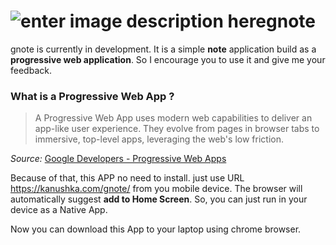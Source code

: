 ﻿# ![enter image description here](https://gnotes.000webhostapp.com/img/icons/android-icon-96x96.png)gnote

gnote is currently in development. It is a simple **note** application build as a **progressive web application**. So I encourage you to use it and give me your feedback.

### What is a Progressive Web App ?

> A Progressive Web App uses modern web capabilities to deliver an app-like user experience. They evolve from pages in browser tabs to immersive, top-level apps, leveraging the web's low friction.

_Source:_  [Google Developers - Progressive Web Apps](https://developers.google.com/web/progressive-web-apps/)


Because of that, this APP no need to install. just use URL https://kanushka.com/gnote/ from you mobile device.
The browser will automatically suggest  **add to Home Screen**.
So, you can just run in your device as a Native App. 

Now you can download this App to your laptop using chrome browser.



